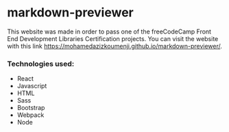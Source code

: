 # markdown-previewer
This website was made in order to pass one of the freeCodeCamp Front End Development Libraries Certification projects. You can visit the website with this link https://mohamedazizkoumenji.github.io/markdown-previewer/.
### Technologies used:
- React
- Javascript
- HTML
- Sass
- Bootstrap
- Webpack
- Node

